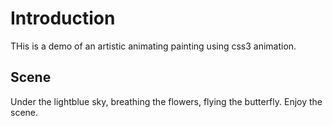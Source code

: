 # Introduction
THis is a demo of an artistic animating painting using css3 animation. 

## Scene
Under the lightblue sky, breathing the flowers, flying the butterfly. Enjoy the scene.



